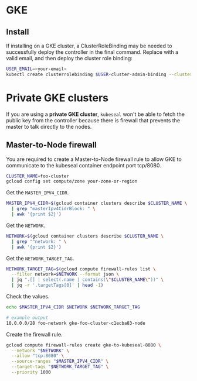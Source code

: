 # GKE

## Install

If installing on a GKE cluster, a ClusterRoleBinding may be needed to successfully deploy the controller in the final command.  Replace <your-email> with a valid email, and then deploy the cluster role binding:

```bash
USER_EMAIL=<your-email>
kubectl create clusterrolebinding $USER-cluster-admin-binding --clusterrole=cluster-admin --user=$USER_EMAIL
```

# Private GKE clusters

If you are using a **private GKE cluster**, `kubeseal` won't be able to fetch the public key from the controller
because there is firewall that prevents the master to talk directly to the nodes.

## Master-to-Node firewall

You are required to create a Master-to-Node firewall rule to allow GKE to communicate to the kubeseal container endpoint port tcp/8080.

```bash
CLUSTER_NAME=foo-cluster
gcloud config set compute/zone your-zone-or-region
```

Get the `MASTER_IPV4_CIDR`.

```bash
MASTER_IPV4_CIDR=$(gcloud container clusters describe $CLUSTER_NAME \
  | grep "masterIpv4CidrBlock: " \
  | awk '{print $2}')
```

Get the `NETWORK`.

```bash
NETWORK=$(gcloud container clusters describe $CLUSTER_NAME \
  | grep "^network: " \
  | awk '{print $2}')
```

Get the `NETWORK_TARGET_TAG`.

```bash
NETWORK_TARGET_TAG=$(gcloud compute firewall-rules list \
  --filter network=$NETWORK --format json \
  | jq ".[] | select(.name | contains(\"$CLUSTER_NAME\"))" \
  | jq -r '.targetTags[0]' | head -1)
```

Check the values.

```bash
echo $MASTER_IPV4_CIDR $NETWORK $NETWORK_TARGET_TAG

# example output
10.0.0.0/28 foo-network gke-foo-cluster-c1ecba83-node
```

Create the firewall rule.

```bash
gcloud compute firewall-rules create gke-to-kubeseal-8080 \
  --network "$NETWORK" \
  --allow "tcp:8080" \
  --source-ranges "$MASTER_IPV4_CIDR" \
  --target-tags "$NETWORK_TARGET_TAG" \
  --priority 1000
```
